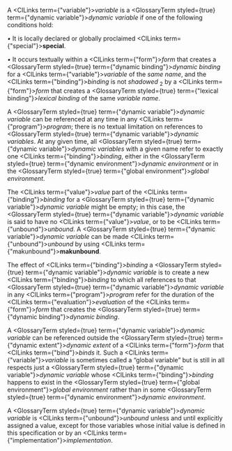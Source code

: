  



A <ClLinks  term={"variable"}><i>variable</i></ClLinks> is a <GlossaryTerm styled={true} term={"dynamic variable"}><i>dynamic variable</i></GlossaryTerm> if one of the following conditions hold: 



*•* It is locally declared or globally proclaimed <ClLinks  term={"special"}><b>special</b></ClLinks>. 



*•* It occurs textually within a <ClLinks  term={"form"}><i>form</i></ClLinks> that creates a <GlossaryTerm styled={true} term={"dynamic binding"}><i>dynamic binding</i></GlossaryTerm> for a <ClLinks  term={"variable"}><i>variable</i></ClLinks> of the *same name*, and the <ClLinks  term={"binding"}><i>binding</i></ClLinks> is not *shadowed* <sub>2</sub> by a <ClLinks  term={"form"}><i>form</i></ClLinks> that creates a <GlossaryTerm styled={true} term={"lexical binding"}><i>lexical binding</i></GlossaryTerm> of the same *variable name*. 



A <GlossaryTerm styled={true} term={"dynamic variable"}><i>dynamic variable</i></GlossaryTerm> can be referenced at any time in any <ClLinks  term={"program"}><i>program</i></ClLinks>; there is no textual limitation on references to <GlossaryTerm styled={true} term={"dynamic variable"}><i>dynamic variables</i></GlossaryTerm>. At any given time, all <GlossaryTerm styled={true} term={"dynamic variable"}><i>dynamic variables</i></GlossaryTerm> with a given name refer to exactly one <ClLinks  term={"binding"}><i>binding</i></ClLinks>, either in the <GlossaryTerm styled={true} term={"dynamic environment"}><i>dynamic environment</i></GlossaryTerm> or in the <GlossaryTerm styled={true} term={"global environment"}><i>global environment</i></GlossaryTerm>.  







The <ClLinks  term={"value"}><i>value</i></ClLinks> part of the <ClLinks  term={"binding"}><i>binding</i></ClLinks> for a <GlossaryTerm styled={true} term={"dynamic variable"}><i>dynamic variable</i></GlossaryTerm> might be empty; in this case, the <GlossaryTerm styled={true} term={"dynamic variable"}><i>dynamic variable</i></GlossaryTerm> is said to have no <ClLinks  term={"value"}><i>value</i></ClLinks>, or to be <ClLinks  term={"unbound"}><i>unbound</i></ClLinks>. A <GlossaryTerm styled={true} term={"dynamic variable"}><i>dynamic variable</i></GlossaryTerm> can be made <ClLinks  term={"unbound"}><i>unbound</i></ClLinks> by using <ClLinks  term={"makunbound"}><b>makunbound</b></ClLinks>. 



The effect of <ClLinks  term={"binding"}><i>binding</i></ClLinks> a <GlossaryTerm styled={true} term={"dynamic variable"}><i>dynamic variable</i></GlossaryTerm> is to create a new <ClLinks  term={"binding"}><i>binding</i></ClLinks> to which all references to that <GlossaryTerm styled={true} term={"dynamic variable"}><i>dynamic variable</i></GlossaryTerm> in any <ClLinks  term={"program"}><i>program</i></ClLinks> refer for the duration of the <ClLinks  term={"evaluation"}><i>evaluation</i></ClLinks> of the <ClLinks  term={"form"}><i>form</i></ClLinks> that creates the <GlossaryTerm styled={true} term={"dynamic binding"}><i>dynamic binding</i></GlossaryTerm>. 



A <GlossaryTerm styled={true} term={"dynamic variable"}><i>dynamic variable</i></GlossaryTerm> can be referenced outside the <GlossaryTerm styled={true} term={"dynamic extent"}><i>dynamic extent</i></GlossaryTerm> of a <ClLinks  term={"form"}><i>form</i></ClLinks> that <ClLinks  term={"bind"}><i>binds</i></ClLinks> it. Such a <ClLinks  term={"variable"}><i>variable</i></ClLinks> is sometimes called a “global variable” but is still in all respects just a <GlossaryTerm styled={true} term={"dynamic variable"}><i>dynamic variable</i></GlossaryTerm> whose <ClLinks  term={"binding"}><i>binding</i></ClLinks> happens to exist in the <GlossaryTerm styled={true} term={"global environment"}><i>global environment</i></GlossaryTerm> rather than in some <GlossaryTerm styled={true} term={"dynamic environment"}><i>dynamic environment</i></GlossaryTerm>. 



A <GlossaryTerm styled={true} term={"dynamic variable"}><i>dynamic variable</i></GlossaryTerm> is <ClLinks  term={"unbound"}><i>unbound</i></ClLinks> unless and until explicitly assigned a value, except for those variables whose initial value is defined in this specification or by an <ClLinks  term={"implementation"}><i>implementation</i></ClLinks>. 



